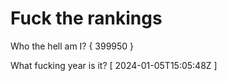 # Fuck the rankings

Who the hell am I?
{ 399950 }

What fucking year is it?
[ 2024-01-05T15:05:48Z ]

